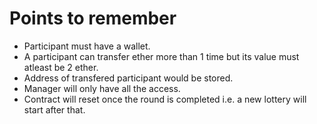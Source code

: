# Points to remember

- Participant must have a wallet.
- A participant can transfer ether more than 1 time but its value must atleast be 2 ether.
- Address of transfered participant would be stored.
- Manager will only have all the access.
- Contract will reset once the round is completed i.e. a new lottery will start after that.
